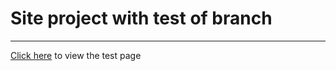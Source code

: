 # Site project with test of branch
---
[Click here](https://rafaelsimionato.github.io/site-project/index.html) to view the test page
